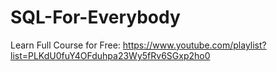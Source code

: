 # SQL-For-Everybody
Learn Full Course for Free: https://www.youtube.com/playlist?list=PLKdU0fuY4OFduhpa23Wy5fRv6SGxp2ho0
